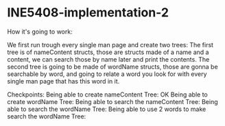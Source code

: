 # INE5408-implementation-2

How it's going to work:

We first run trough every single man page and create two trees:
    The first tree is of nameContent structs, those are structs made of a name and a content, we can search those
    by name later and print the contents.
    The second tree is going to be made of wordName structs, those are gonna be searchable by word, and going to
    relate a word you look for with every single man page that has this word in it.


Checkpoints:
    Being able to create nameContent Tree: OK
    Being able to create wordName Tree:
    Being able to search the nameContent Tree:
    Being able to search the wordName Tree:
    Being able to use 2 words to make search the wordName Tree:
